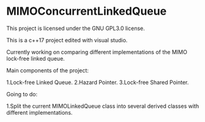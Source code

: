 # MIMOConcurrentLinkedQueue

This project is licensed under the GNU GPL3.0 license.



This is a c++17 project edited with visual studio.



Currently working on comparing different implementations of the MIMO lock-free linked queue.



Main components of the project:

1.Lock-free Linked Queue.
2.Hazard Pointer.
3.Lock-free Shared Pointer.


Going to do:

1.Split the current MIMOLinkedQueue class into several derived classes with different implementations.

